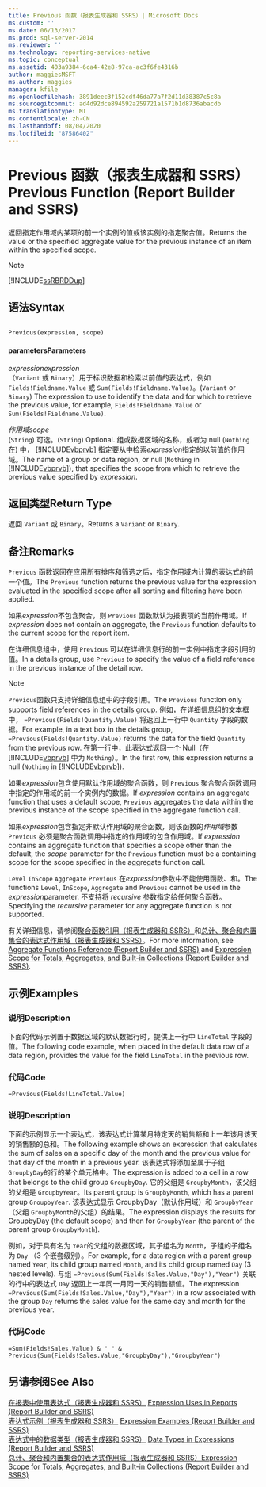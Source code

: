 ```yaml
---
title: Previous 函数（报表生成器和 SSRS）| Microsoft Docs
ms.custom: ''
ms.date: 06/13/2017
ms.prod: sql-server-2014
ms.reviewer: ''
ms.technology: reporting-services-native
ms.topic: conceptual
ms.assetid: 403a9384-6ca4-42e8-97ca-ac3f6fe4316b
author: maggiesMSFT
ms.author: maggies
manager: kfile
ms.openlocfilehash: 3891deec3f152cdf46da77a7f2d11d38387c5c8a
ms.sourcegitcommit: ad4d92dce894592a259721a1571b1d8736abacdb
ms.translationtype: MT
ms.contentlocale: zh-CN
ms.lasthandoff: 08/04/2020
ms.locfileid: "87586402"
---
```

# <a name="previous-function-report-builder-and-ssrs"></a><span data-ttu-id="76f0e-102">Previous 函数（报表生成器和 SSRS）</span><span class="sxs-lookup"><span data-stu-id="76f0e-102">Previous Function (Report Builder and SSRS)</span></span>
  <span data-ttu-id="76f0e-103">返回指定作用域内某项的前一个实例的值或该实例的指定聚合值。</span><span class="sxs-lookup"><span data-stu-id="76f0e-103">Returns the value or the specified aggregate value for the previous instance of an item within the specified scope.</span></span>  
  
> [!NOTE]  
>  [!INCLUDE[ssRBRDDup](../../includes/ssrbrddup-md.md)]  
  
## <a name="syntax"></a><span data-ttu-id="76f0e-104">语法</span><span class="sxs-lookup"><span data-stu-id="76f0e-104">Syntax</span></span>  
  
```  
  
Previous(expression, scope)  
```  
  
#### <a name="parameters"></a><span data-ttu-id="76f0e-105">parameters</span><span class="sxs-lookup"><span data-stu-id="76f0e-105">Parameters</span></span>  
 <span data-ttu-id="76f0e-106">*expression*</span><span class="sxs-lookup"><span data-stu-id="76f0e-106">*expression*</span></span>  
 <span data-ttu-id="76f0e-107">（`Variant` 或 `Binary`）用于标识数据和检索以前值的表达式，例如 `Fields!Fieldname.Value` 或 `Sum(Fields!Fieldname.Value)`。</span><span class="sxs-lookup"><span data-stu-id="76f0e-107">(`Variant` or `Binary`) The expression to use to identify the data and for which to retrieve the previous value, for example, `Fields!Fieldname.Value` or `Sum(Fields!Fieldname.Value)`.</span></span>  
  
 <span data-ttu-id="76f0e-108">*作用域*</span><span class="sxs-lookup"><span data-stu-id="76f0e-108">*scope*</span></span>  
 <span data-ttu-id="76f0e-109">(`String`) 可选。</span><span class="sxs-lookup"><span data-stu-id="76f0e-109">(`String`) Optional.</span></span> <span data-ttu-id="76f0e-110">组或数据区域的名称，或者为 null (`Nothing` 在) 中， [!INCLUDE[vbprvb](../../includes/vbprvb-md.md)] 指定要从中检索*expression*指定的以前值的作用域。</span><span class="sxs-lookup"><span data-stu-id="76f0e-110">The name of a group or data region, or null (`Nothing` in [!INCLUDE[vbprvb](../../includes/vbprvb-md.md)]), that specifies the scope from which to retrieve the previous value specified by *expression*.</span></span>  
  
## <a name="return-type"></a><span data-ttu-id="76f0e-111">返回类型</span><span class="sxs-lookup"><span data-stu-id="76f0e-111">Return Type</span></span>  
 <span data-ttu-id="76f0e-112">返回 `Variant` 或 `Binary`。</span><span class="sxs-lookup"><span data-stu-id="76f0e-112">Returns a `Variant` or `Binary`.</span></span>  
  
## <a name="remarks"></a><span data-ttu-id="76f0e-113">备注</span><span class="sxs-lookup"><span data-stu-id="76f0e-113">Remarks</span></span>  
 <span data-ttu-id="76f0e-114">`Previous` 函数返回在应用所有排序和筛选之后，指定作用域内计算的表达式的前一个值。</span><span class="sxs-lookup"><span data-stu-id="76f0e-114">The `Previous` function returns the previous value for the expression evaluated in the specified scope after all sorting and filtering have been applied.</span></span>  
  
 <span data-ttu-id="76f0e-115">如果*expression*不包含聚合，则 `Previous` 函数默认为报表项的当前作用域。</span><span class="sxs-lookup"><span data-stu-id="76f0e-115">If *expression* does not contain an aggregate, the `Previous` function defaults to the current scope for the report item.</span></span>  
  
 <span data-ttu-id="76f0e-116">在详细信息组中，使用 `Previous` 可以在详细信息行的前一实例中指定字段引用的值。</span><span class="sxs-lookup"><span data-stu-id="76f0e-116">In a details group, use `Previous` to specify the value of a field reference in the previous instance of the detail row.</span></span>  
  
> [!NOTE]  
>  <span data-ttu-id="76f0e-117">`Previous`函数只支持详细信息组中的字段引用。</span><span class="sxs-lookup"><span data-stu-id="76f0e-117">The `Previous` function only supports field references in the details group.</span></span> <span data-ttu-id="76f0e-118">例如，在详细信息组的文本框中， `=Previous(Fields!Quantity.Value)` 将返回上一行中 `Quantity` 字段的数据。</span><span class="sxs-lookup"><span data-stu-id="76f0e-118">For example, in a text box in the details group, `=Previous(Fields!Quantity.Value)` returns the data for the field `Quantity` from the previous row.</span></span> <span data-ttu-id="76f0e-119">在第一行中，此表达式返回一个 Null（在 [!INCLUDE[vbprvb](../../includes/vbprvb-md.md)] 中为 `Nothing`）。</span><span class="sxs-lookup"><span data-stu-id="76f0e-119">In the first row, this expression returns a null (`Nothing` in [!INCLUDE[vbprvb](../../includes/vbprvb-md.md)]).</span></span>  
  
 <span data-ttu-id="76f0e-120">如果*expression*包含使用默认作用域的聚合函数，则 `Previous` 聚合聚合函数调用中指定的作用域的前一个实例内的数据。</span><span class="sxs-lookup"><span data-stu-id="76f0e-120">If *expression* contains an aggregate function that uses a default scope, `Previous` aggregates the data within the previous instance of the scope specified in the aggregate function call.</span></span>  
  
 <span data-ttu-id="76f0e-121">如果*expression*包含指定非默认作用域的聚合函数，则该函数的*作用域*参数 `Previous` 必须是聚合函数调用中指定的作用域的包含作用域。</span><span class="sxs-lookup"><span data-stu-id="76f0e-121">If *expression* contains an aggregate function that specifies a scope other than the default, the *scope* parameter for the `Previous` function must be a containing scope for the scope specified in the aggregate function call.</span></span>  
  
 <span data-ttu-id="76f0e-122">`Level` `InScope` `Aggregate` `Previous` 在*expression*参数中不能使用函数、和。</span><span class="sxs-lookup"><span data-stu-id="76f0e-122">The functions `Level`, `InScope`, `Aggregate` and `Previous` cannot be used in the *expression*parameter.</span></span> <span data-ttu-id="76f0e-123">不支持将 *recursive* 参数指定给任何聚合函数。</span><span class="sxs-lookup"><span data-stu-id="76f0e-123">Specifying the *recursive* parameter for any aggregate function is not supported.</span></span>  
  
 <span data-ttu-id="76f0e-124">有关详细信息，请参阅[聚合函数引用（报表生成器和 SSRS）](report-builder-functions-aggregate-functions-reference.md)和[总计、聚合和内置集合的表达式作用域（报表生成器和 SSRS）](expression-scope-for-totals-aggregates-and-built-in-collections.md)。</span><span class="sxs-lookup"><span data-stu-id="76f0e-124">For more information, see [Aggregate Functions Reference &#40;Report Builder and SSRS&#41;](report-builder-functions-aggregate-functions-reference.md) and [Expression Scope for Totals, Aggregates, and Built-in Collections &#40;Report Builder and SSRS&#41;](expression-scope-for-totals-aggregates-and-built-in-collections.md).</span></span>  
  
## <a name="examples"></a><span data-ttu-id="76f0e-125">示例</span><span class="sxs-lookup"><span data-stu-id="76f0e-125">Examples</span></span>  
  
### <a name="description"></a><span data-ttu-id="76f0e-126">说明</span><span class="sxs-lookup"><span data-stu-id="76f0e-126">Description</span></span>  
 <span data-ttu-id="76f0e-127">下面的代码示例置于数据区域的默认数据行时，提供上一行中 `LineTotal` 字段的值。</span><span class="sxs-lookup"><span data-stu-id="76f0e-127">The following code example, when placed in the default data row of a data region, provides the value for the field `LineTotal` in the previous row.</span></span>  
  
### <a name="code"></a><span data-ttu-id="76f0e-128">代码</span><span class="sxs-lookup"><span data-stu-id="76f0e-128">Code</span></span>  
  
```  
=Previous(Fields!LineTotal.Value)  
```  
  
### <a name="description"></a><span data-ttu-id="76f0e-129">说明</span><span class="sxs-lookup"><span data-stu-id="76f0e-129">Description</span></span>  
 <span data-ttu-id="76f0e-130">下面的示例显示一个表达式，该表达式计算某月特定天的销售额和上一年该月该天的销售额的总和。</span><span class="sxs-lookup"><span data-stu-id="76f0e-130">The following example shows an expression that calculates the sum of sales on a specific day of the month and the previous value for that day of the month in a previous year.</span></span> <span data-ttu-id="76f0e-131">该表达式将添加至属于子组 `GroupbyDay`的行的某个单元格中。</span><span class="sxs-lookup"><span data-stu-id="76f0e-131">The expression is added to a cell in a row that belongs to the child group `GroupbyDay`.</span></span> <span data-ttu-id="76f0e-132">它的父组是 `GroupbyMonth`，该父组的父组是 `GroupbyYear`。</span><span class="sxs-lookup"><span data-stu-id="76f0e-132">Its parent group is `GroupbyMonth`, which has a parent group `GroupbyYear`.</span></span> <span data-ttu-id="76f0e-133">该表达式显示 GroupbyDay（默认作用域）和 `GroupbyYear` （父组 `GroupbyMonth`的父组）的结果。</span><span class="sxs-lookup"><span data-stu-id="76f0e-133">The expression displays the results for GroupbyDay (the default scope) and then for `GroupbyYear` (the parent of the parent group `GroupbyMonth`).</span></span>  
  
 <span data-ttu-id="76f0e-134">例如，对于具有名为 `Year`的父组的数据区域，其子组名为 `Month`，子组的子组名为 `Day` （3 个嵌套级别）。</span><span class="sxs-lookup"><span data-stu-id="76f0e-134">For example, for a data region with a parent group named `Year`, its child group named `Month`, and its child group named `Day` (3 nested levels).</span></span> <span data-ttu-id="76f0e-135">与组 `=Previous(Sum(Fields!Sales.Value,"Day"),"Year")` 关联的行中的表达式 `Day` 返回上一年同一月同一天的销售额值。</span><span class="sxs-lookup"><span data-stu-id="76f0e-135">The expression `=Previous(Sum(Fields!Sales.Value,"Day"),"Year")` in a row associated with the group `Day` returns the sales value for the same day and month for the previous year.</span></span>  
  
### <a name="code"></a><span data-ttu-id="76f0e-136">代码</span><span class="sxs-lookup"><span data-stu-id="76f0e-136">Code</span></span>  
  
```  
=Sum(Fields!Sales.Value) & " " & Previous(Sum(Fields!Sales.Value,"GroupbyDay"),"GroupbyYear")  
```  
  
## <a name="see-also"></a><span data-ttu-id="76f0e-137">另请参阅</span><span class="sxs-lookup"><span data-stu-id="76f0e-137">See Also</span></span>  
 <span data-ttu-id="76f0e-138">[在报表中使用表达式（报表生成器和 SSRS）](expression-uses-in-reports-report-builder-and-ssrs.md) </span><span class="sxs-lookup"><span data-stu-id="76f0e-138">[Expression Uses in Reports &#40;Report Builder and SSRS&#41;](expression-uses-in-reports-report-builder-and-ssrs.md) </span></span>  
 <span data-ttu-id="76f0e-139">[表达式示例（报表生成器和 SSRS）](expression-examples-report-builder-and-ssrs.md) </span><span class="sxs-lookup"><span data-stu-id="76f0e-139">[Expression Examples &#40;Report Builder and SSRS&#41;](expression-examples-report-builder-and-ssrs.md) </span></span>  
 <span data-ttu-id="76f0e-140">[表达式中的数据类型（报表生成器和 SSRS）](expressions-report-builder-and-ssrs.md) </span><span class="sxs-lookup"><span data-stu-id="76f0e-140">[Data Types in Expressions &#40;Report Builder and SSRS&#41;](expressions-report-builder-and-ssrs.md) </span></span>  
 [<span data-ttu-id="76f0e-141">总计、聚合和内置集合的表达式作用域（报表生成器和 SSRS）</span><span class="sxs-lookup"><span data-stu-id="76f0e-141">Expression Scope for Totals, Aggregates, and Built-in Collections &#40;Report Builder and SSRS&#41;</span></span>](expression-scope-for-totals-aggregates-and-built-in-collections.md)  
  
  
